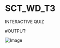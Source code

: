 # SCT_WD_T3
INTERACTIVE QUIZ

#OUTPUT:

![Image](https://github.com/user-attachments/assets/85c7d1dd-1a67-4431-b69d-a7e05d938c23)
